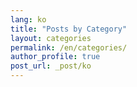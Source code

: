 ```yaml
---
lang: ko
title: "Posts by Category"
layout: categories
permalink: /en/categories/
author_profile: true
post_url: _post/ko
---
```

